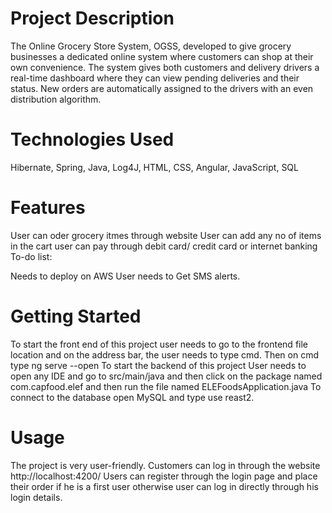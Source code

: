 # Project Description
The Online Grocery Store System, OGSS, developed to give grocery businesses a dedicated online system where customers can shop at their own convenience. The system gives both customers and delivery drivers a real-time dashboard where they can view pending deliveries and their status. New orders are automatically assigned to the drivers with an even distribution algorithm.

# Technologies Used
Hibernate, Spring, Java, Log4J, HTML, CSS, Angular, JavaScript, SQL
# Features
User can oder grocery itmes through website 
User can add any no of items in the cart
user can pay through debit card/ credit card or internet banking
To-do list:

Needs to deploy on AWS
User needs to Get SMS alerts.
# Getting Started
To start the front end of this project user needs to go to the frontend file location and on the address bar, the user needs to type cmd. Then on cmd type ng serve --open To start the backend of this project User needs to open any IDE and go to src/main/java and then click on the package named com.capfood.elef and then run the file named ELEFoodsApplication.java To connect to the database open MySQL and type use reast2.
# Usage
The project is very user-friendly. Customers can log in through the website http://localhost:4200/ Users can register through the login page and place their order if he is a first user otherwise user can log in directly through his login details.
